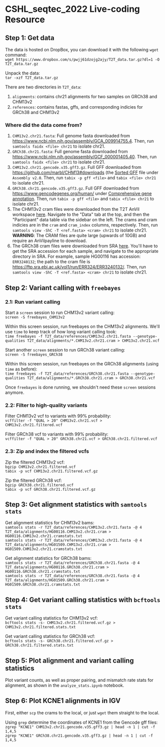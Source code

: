 # CSHL_seqtec_2022 Live-coding Resource

## Step 1: Get data

The data is hosted on DropBox, you can download it with the following `wget` command:<br>
`wget https://www.dropbox.com/s/pwjj61dzojg2ajy/T2T_data.tar.gz?dl=1 -O T2T_data.tar.gz`

Unpack the data:<br>
`tar -xzf T2T_data.tar.gz`

There are two directories in `T2T_data`:
1. `alignments`: contains chr21 alignments for two samples on GRCh38 and CHM13v2
2. `references`: contains fastas, gffs, and corresponding indicies for GRCh38 and CHM13v2

### Where did the data come from?
1. `CHM13v2.chr21.fasta`: Full genome fasta downloaded from https://www.ncbi.nlm.nih.gov/assembly/GCA_009914755.4. Then, run `samtools faidx <file> chr21` to isolate chr21.
2. `GRCh38.chr21.fasta`: Full genome fasta downloaded from https://www.ncbi.nlm.nih.gov/assembly/GCF_000001405.40. Then, run `samtools faidx <file> chr21` to isolate chr21.
3. `CHM13v2.chr21.gencode.v35.gff3.gz`. Full GFF downloaded from https://github.com/marbl/CHM13#downloads (the [Sorted GFF](https://s3-us-west-2.amazonaws.com/human-pangenomics/T2T/CHM13/assemblies/annotation/chm13v2.0_GENCODEv35_CAT_Liftoff.vep.gff3.gz) file under `Assembly v2.0`. Then, run `tabix -p gff <file>` and `tabix <file> chr21` to isolate chr21.
4. `GRCh38.chr21.gencode.v35.gff3.gz`. Full GFF downloaded from https://www.gencodegenes.org/human/ under [Comprehensive gene annotation](https://ftp.ebi.ac.uk/pub/databases/gencode/Gencode_human/release_42/gencode.v42.annotation.gff3.gz). Then, run `tabix -p gff <file>` and `tabix <file> chr21` to isolate chr21.
5. The CHM13v2 cram files were downloaded from the T2T AnVil workspace [here](https://anvil.terra.bio/#workspaces/anvil-datastorage/AnVIL_T2T). Navigate to the "Data" tab at the top, and then the "Participant" data table via the sidebar on the left. The crams and cram indicies are in the `cram` and `cram_index` columns, respectively. Then, run `samtools view -ShC -T <ref.fasta> <cram> chr21` to isolate chr21. **WARNING**: The CRAM files are quite large (upwards of 10GB) and require an AnVilpayline to download.
6. The GRCh38 cram files were downloaded from SRA [here](https://ftp.sra.ebi.ac.uk/vol1/run/). You'll have to get the SRA accession for each sample, and navigate to the appropriate directory in SRA. For example, sample HG00116 has accession: `ERR3240132`; the path to the cram file is https://ftp.sra.ebi.ac.uk/vol1/run/ERR324/ERR3240132/. Then, run `samtools view -ShC -T <ref.fasta> <cram> chr21` to isolate chr21.

## Step 2: Variant calling with `freebayes`

### 2.1: Run variant calling

Start a `screen` session to run CHM13v2 variant calling:<br>
`screen -S freebayes_CHM13v2`

Within this screen session, run freebayes on the CHM13v2 alignments. We'll use `time` to keep track of how long variant calling took:<br>
`time freebayes -f T2T_data/references/CHM13v2.chr21.fasta --genotype-qualities T2T_data/alignments/*.CHM13v2.chr21.cram > CHM13v2.chr21.vcf`

Start another `screen` session to run GRCh38 variant calling:<br>
`screen -S freebayes_GRCh38`

Within this screen session, run freebayes on the GRCh38 alignments (using `time` as before):<br>
`time freebayes -f T2T_data/references/GRCh38.chr21.fasta --genotype-qualities T2T_data/alignments/*.GRCh38.chr21.cram > GRCh38.chr21.vcf`

Once `freebayes` is done running, we shouldn't need these `screen` sessions anymore.

### 2.2: Filter to high-quality variants

Filter CHM13v2 vcf to variants with 99% probability:<br>
`vcffilter -f "QUAL > 20" CHM13v2.chr21.vcf > CHM13v2.chr21.filtered.vcf`

Filter GRCh38 vcf to variants with 99% probability:<br>
`vcffilter -f "QUAL > 20" GRCh38.chr21.vcf > GRCh38.chr21.filtered.vcf`

### 2.3: Zip and index the filtered vcfs

Zip the filtered CHM13v2 vcf:<br>
`bgzip CHM13v2.chr21.filtered.vcf`<br>
`tabix -p vcf CHM13v2.chr21.filtered.vcf.gz`

Zip the filtered GRCh38 vcf:<br>
`bgzip GRCh38.chr21.filtered.vcf`<br>
`tabix -p vcf GRCh38.chr21.filtered.vcf.gz`<br>


## Step 3: Get alignment statistics with `samtools stats`

Get alignment statistics for CHM13v2 bams:<br>
`samtools stats -r T2T_data/references/CHM13v2.chr21.fasta -@ 4 T2T_data/alignments/HG00116.CHM13v2.chr21.cram > HG00116.CHM13v2.chr21.cramstats.txt`<br>
`samtools stats -r T2T_data/references/CHM13v2.chr21.fasta -@ 4 T2T_data/alignments/HG01509.CHM13v2.chr21.cram > HG01509.CHM13v2.chr21.cramstats.txt`

Get alignment statistics for GRCh38 bams:<br>
`samtools stats -r T2T_data/references/GRCh38.chr21.fasta -@ 4 T2T_data/alignments/HG00116.GRCh38.chr21.cram > HG00116.GRCh38.chr21.cramstats.txt`<br>
`samtools stats -r T2T_data/references/GRCh38.chr21.fasta -@ 4 T2T_data/alignments/HG01509.GRCh38.chr21.cram > HG01509.GRCh38.chr21.cramstats.txt`


## Step 4: Get variant calling statistics with `bcftools stats`

Get variant calling statistics for CHM13v2 vcf:<br>
`bcftools stats -s- CHM13v2.chr21.filtered.vcf.gz > CHM13v2.chr21.filtered.stats.txt`

Get variant calling statistics for GRCh38 vcf:<br>
`bcftools stats -s- GRCh38.chr21.filtered.vcf.gz > GRCh38.chr21.filtered.stats.txt`


## Step 5: Plot alignment and variant calling statistics

Plot variant counts, as well as proper pairing, and mismatch rate stats for alignment, as shown in the `analyze_stats.ipynb` notebook.

## Step 6: Plot KCNE1 alignments in IGV

First, either `scp` the crams to the local, or just `wget` them straight to the local.

Using `grep` determine the coordinates of KCNE1 from the Gencode gff files:<br>
`zgrep "KCNE1" CHM13v2.chr21.gencode.v35.gff3.gz | head -n 1 | cut -f 1,4,5`<br>
`zgrep "KCNE1" GRCh38.chr21.gencode.v35.gff3.gz | head -n 1 | cut -f 1,4,5`
